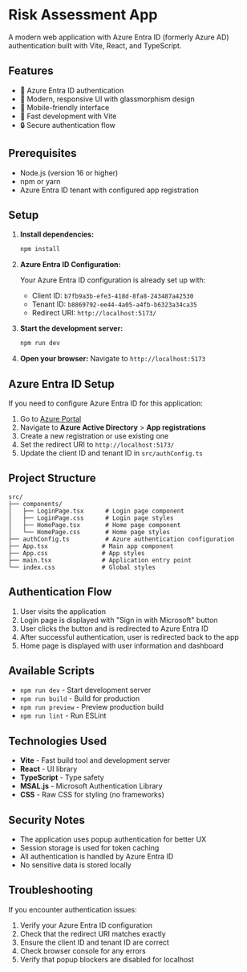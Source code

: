 # Risk Assessment App

A modern web application with Azure Entra ID (formerly Azure AD) authentication built with Vite, React, and TypeScript.

## Features

- 🔐 Azure Entra ID authentication
- 🎨 Modern, responsive UI with glassmorphism design
- 📱 Mobile-friendly interface
- 🚀 Fast development with Vite
- 🔒 Secure authentication flow

## Prerequisites

- Node.js (version 16 or higher)
- npm or yarn
- Azure Entra ID tenant with configured app registration

## Setup

1. **Install dependencies:**
   ```bash
   npm install
   ```

2. **Azure Entra ID Configuration:**
   
   Your Azure Entra ID configuration is already set up with:
   - Client ID: `b7fb9a3b-efe3-418d-8fa8-243487a42530`
   - Tenant ID: `b8869792-ee44-4a05-a4fb-b6323a34ca35`
   - Redirect URI: `http://localhost:5173/`

3. **Start the development server:**
   ```bash
   npm run dev
   ```

4. **Open your browser:**
   Navigate to `http://localhost:5173`

## Azure Entra ID Setup

If you need to configure Azure Entra ID for this application:

1. Go to [Azure Portal](https://portal.azure.com)
2. Navigate to **Azure Active Directory** > **App registrations**
3. Create a new registration or use existing one
4. Set the redirect URI to `http://localhost:5173/`
5. Update the client ID and tenant ID in `src/authConfig.ts`

## Project Structure

```
src/
├── components/
│   ├── LoginPage.tsx      # Login page component
│   ├── LoginPage.css      # Login page styles
│   ├── HomePage.tsx       # Home page component
│   └── HomePage.css       # Home page styles
├── authConfig.ts          # Azure authentication configuration
├── App.tsx               # Main app component
├── App.css               # App styles
├── main.tsx              # Application entry point
└── index.css             # Global styles
```

## Authentication Flow

1. User visits the application
2. Login page is displayed with "Sign in with Microsoft" button
3. User clicks the button and is redirected to Azure Entra ID
4. After successful authentication, user is redirected back to the app
5. Home page is displayed with user information and dashboard

## Available Scripts

- `npm run dev` - Start development server
- `npm run build` - Build for production
- `npm run preview` - Preview production build
- `npm run lint` - Run ESLint

## Technologies Used

- **Vite** - Fast build tool and development server
- **React** - UI library
- **TypeScript** - Type safety
- **MSAL.js** - Microsoft Authentication Library
- **CSS** - Raw CSS for styling (no frameworks)

## Security Notes

- The application uses popup authentication for better UX
- Session storage is used for token caching
- All authentication is handled by Azure Entra ID
- No sensitive data is stored locally

## Troubleshooting

If you encounter authentication issues:

1. Verify your Azure Entra ID configuration
2. Check that the redirect URI matches exactly
3. Ensure the client ID and tenant ID are correct
4. Check browser console for any errors
5. Verify that popup blockers are disabled for localhost 